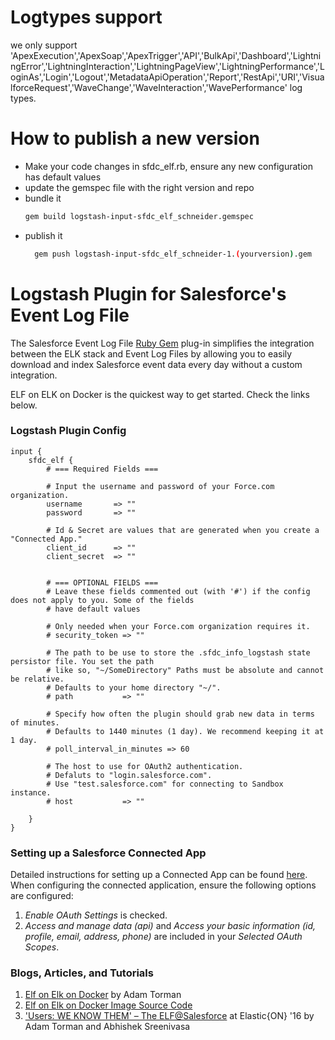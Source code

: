 # Logtypes support

we only support 'ApexExecution','ApexSoap','ApexTrigger','API','BulkApi','Dashboard','LightningError','LightningInteraction','LightningPageView','LightningPerformance','LoginAs','Login','Logout','MetadataApiOperation','Report','RestApi','URI','VisualforceRequest','WaveChange','WaveInteraction','WavePerformance' log types.

# How to publish a new version
- Make your code changes in sfdc_elf.rb, ensure any new configuration has default values
- update the gemspec file with the right version and repo
- bundle it
  ```sh
  gem build logstash-input-sfdc_elf_schneider.gemspec
  ```
- publish it
  ```sh
    gem push logstash-input-sfdc_elf_schneider-1.(yourversion).gem
  ```

# Logstash Plugin for Salesforce's Event Log File

The Salesforce Event Log File [Ruby Gem](https://rubygems.org/gems/logstash-input-sfdc_elf/) plug-in simplifies the integration between
the ELK stack and Event Log Files by allowing you to easily download and index Salesforce event data every day without a custom integration.

ELF on ELK on Docker is the quickest way to get started. Check the links below.

### Logstash Plugin Config

```
input {
    sfdc_elf {
        # === Required Fields ===

        # Input the username and password of your Force.com organization.
        username       => ""
        password       => ""

        # Id & Secret are values that are generated when you create a "Connected App."
        client_id      => ""
        client_secret  => ""


        # === OPTIONAL FIELDS ===
        # Leave these fields commented out (with '#') if the config does not apply to you. Some of the fields
        # have default values

        # Only needed when your Force.com organization requires it.
        # security_token => ""

        # The path to be use to store the .sfdc_info_logstash state persistor file. You set the path
        # like so, "~/SomeDirectory" Paths must be absolute and cannot be relative.
        # Defaults to your home directory "~/".
        # path           => ""

        # Specify how often the plugin should grab new data in terms of minutes.
        # Defaults to 1440 minutes (1 day). We recommend keeping it at 1 day.
        # poll_interval_in_minutes => 60

        # The host to use for OAuth2 authentication.
        # Defaluts to "login.salesforce.com".
        # Use "test.salesforce.com" for connecting to Sandbox instance.
        # host           => ""

    }
}
```

### Setting up a Salesforce Connected App

Detailed instructions for setting up a Connected App can be found [here](https://help.salesforce.com/apex/HTViewHelpDoc?id=connected_app_create.htm).
When configuring the connected application, ensure the following options are configured:

1. _Enable OAuth Settings_ is checked.
2. _Access and manage data (api)_ and _Access your basic information (id, profile, email, address, phone)_ are included in your _Selected OAuth Scopes_.

### Blogs, Articles, and Tutorials

1. [Elf on Elk on Docker](http://www.salesforcehacker.com/2015/10/elf-on-elk-on-docker.html) by Adam Torman
2. [Elf on Elk on Docker Image Source Code](https://github.com/developerforce/elf_elk_docker/blob/master/README.md)
3. ['Users: WE KNOW THEM' – The ELF@Salesforce](https://www.elastic.co/elasticon/conf/2016/sf/users-we-know-them-the-elf-at-salesforce) at Elastic{ON} '16 by Adam Torman and Abhishek Sreenivasa
